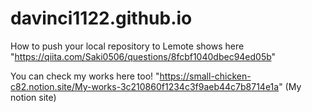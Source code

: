 # davinci1122.github.io

How to push your local repository to Lemote shows here "https://qiita.com/Saki0506/questions/8fcbf1040dbec94ed05b"

You can check my works here too! "https://small-chicken-c82.notion.site/My-works-3c210860f1234c3f9aeb44c7b8714e1a" (My notion site)
